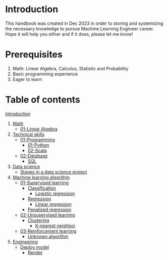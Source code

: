 # Introduction

This handbook was created in Dec 2023 in order to storing and systemizing the necessary knowledge to pursue Machine Learning Engineer career. Hope it will help you either and if it does, please let me know!

# Prerequisites

1. Math: Linear Algebra, Calculus, Statistic and Probability
2. Basic programming experience
3. Eager to learn

# Table of contents

[Introduction](./README.md)
1. [Math](./01-Math/README.md)
	- [01-Linear Algebra](01-Linear%20Algebra.md)
2. [Technical skills](./02-Technical%20skills/README.md)
	- [01-Programming](Permanent%20notes/02-Technical%20skills/01-Programming/README.md)
		- [01-Python](01-Python.md)
		- [02-Scala](02-Scala.md)
	- [02-Database](Permanent%20notes/02-Technical%20skills/02-Database/README.md)
		- [SQL](SQL.md)
3. [Data science](./03-Data%20science/README.md)
	- [Stages in a data science project](./03-Data%20science/Stages%20in%20a%20data%20science%20project.md)
4. [Machine learning algorithm](./04-Machine%20learning%20algorithm/README.md)
	- [01-Supervised learning](Permanent%20notes/04-Machine%20learning%20algorithm/01-Supervised%20learning/README.md)
		- [Classification](Permanent%20notes/04-Machine%20learning%20algorithm/01-Supervised%20learning/Classification/README.md)
			- [Logistic regression](Logistic%20regression.md)
		- [Regression](Permanent%20notes/04-Machine%20learning%20algorithm/01-Supervised%20learning/Regression/README.md)
			- [Linear regression](Permanent%20notes/04-Machine%20learning%20algorithm/01-Supervised%20learning/Regression/Linear%20regression.md)
		- [Penalized regression](Penalized%20regression.md)
	- [02-Unsupervised learning](Permanent%20notes/04-Machine%20learning%20algorithm/02-Unsupervised%20learning/README.md)
		- [Clustering](Permanent%20notes/04-Machine%20learning%20algorithm/02-Unsupervised%20learning/Clustering/README.md)
			- [K-nearest neighbor](K-nearest%20neighbor.md)
	- [03-Reinforcement learning](Permanent%20notes/04-Machine%20learning%20algorithm/03-Reinforcement%20learning/README.md)
		- [Unknown algorithm](Unknown%20algorithm.md)
5. [Engineering](./05-Engineering/README.md)
	- [Deploy model](./05-Engineering/Deploy%20model/README.md)
		- [Render](./05-Engineering/Deploy%20model/Render.md)
